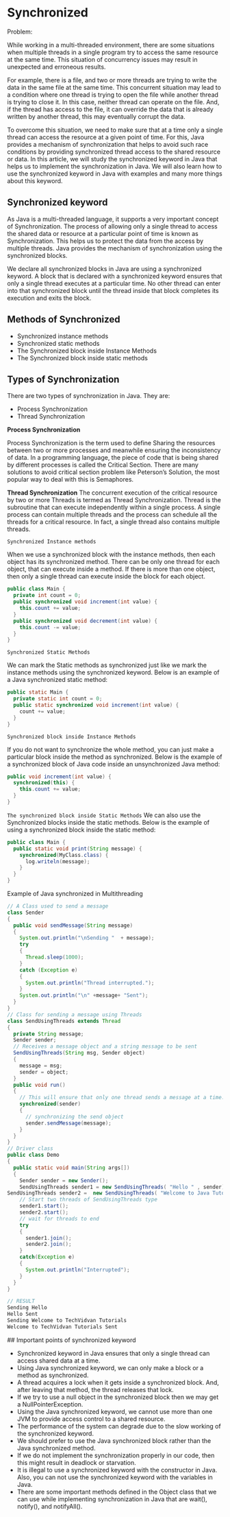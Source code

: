# Synchronized

Problem:

While working in a multi-threaded environment, there are some situations when multiple threads in a single program try to access the same resource at the same time. This situation of concurrency issues may result in unexpected and erroneous results.

For example, there is a file, and two or more threads are trying to write the data in the same file at the same time. This concurrent situation may lead to a condition where one thread is trying to open the file while another thread is trying to close it. In this case, neither thread can operate on the file. And, if the thread has access to the file, it can override the data that is already written by another thread, this may eventually corrupt the data.

To overcome this situation, we need to make sure that at a time only a single thread can access the resource at a given point of time. For this, Java provides a mechanism of synchronization that helps to avoid such race conditions by providing synchronized thread access to the shared resource or data. In this article, we will study the synchronized keyword in Java that helps us to implement the synchronization in Java. We will also learn how to use the synchronized keyword in Java with examples and many more things about this keyword.

## Synchronized keyword
As Java is a multi-threaded language, it supports a very important concept of Synchronization. The process of allowing only a single thread to access the shared data or resource at a particular point of time is known as Synchronization. This helps us to protect the data from the access by multiple threads. Java provides the mechanism of synchronization using the synchronized blocks.

We declare all synchronized blocks in Java are using a synchronized keyword. A block that is declared with a synchronized keyword ensures that only a single thread executes at a particular time. No other thread can enter into that synchronized block until the thread inside that block completes its execution and exits the block.

## Methods of Synchronized

- Synchronized instance methods
- Synchronized  static methods
- The Synchronized block inside Instance Methods
- The Synchronized block inside static methods

## Types of Synchronization

There are two types of synchronization in Java. They are:

- Process Synchronization
- Thread Synchronization

**Process Synchronization**

Process Synchronization is the term used to define Sharing the resources between two or more processes and meanwhile ensuring the inconsistency of data. In a programming language, the piece of code that is being shared by different processes is called the Critical Section. There are many solutions to avoid critical section problem like Peterson’s Solution, the most popular way to deal with this is Semaphores.

**Thread Synchronization**
The concurrent execution of the critical resource by two or more Threads is termed as Thread Synchronization. Thread is the subroutine that can execute independently within a single process. A single process can contain multiple threads and the process can schedule all the threads for a critical resource. In fact, a single thread also contains multiple threads.

```Synchronized Instance methods```

When we use a synchronized block with the instance methods, then each object has its synchronized method. There can be only one thread for each object, that can execute inside a method. If there is more than one object, then only a single thread can execute inside the block for each object.

```java
public class Main {
  private int count = 0;
  public synchronized void increment(int value) {
    this.count += value;
  }
  public synchronized void decrement(int value) {
    this.count -= value;
  }
}
```

```Synchronized Static Methods```

We can mark the Static methods as synchronized just like we mark the instance methods using the synchronized keyword. Below is an example of a Java synchronized static method:

```java
public static Main {
  private static int count = 0;
  public static synchronized void increment(int value) {
    count += value;
  }
}
```

```Synchronized block inside Instance Methods```

If you do not want to synchronize the whole method, you can just make a particular block inside the method as synchronized. Below is the example of a synchronized block of Java code inside an unsynchronized Java method:

```java
public void increment(int value) {
  synchronized(this) {
    this.count += value;
  }
}
```

```The synchronized block inside Static Methods```
We can also use the Synchronized blocks inside the static methods. Below is the example of using a synchronized block inside the static method:

```java
public class Main {
  public static void print(String message) {
    synchronized(MyClass.class) {
      log.writeln(message);
    }
  }
}
```


Example of Java synchronized in Multithreading

```java
// A Class used to send a message 
class Sender 
{ 
  public void sendMessage(String message)
  { 
    System.out.println("\nSending "  + message);
    try
    { 
      Thread.sleep(1000); 
    } 
    catch (Exception e) 
    { 
      System.out.println("Thread interrupted."); 
    } 
    System.out.println("\n" +message+ "Sent");
  }
} 
// Class for sending a message using Threads 
class SendUsingThreads extends Thread 
{ 
  private String message; 
  Sender sender; 
  // Receives a message object and a string message to be sent 
  SendUsingThreads(String msg, Sender object)
  { 
    message = msg;
    sender = object; 
  } 
  public void run() 
  { 
    // This will ensure that only one thread sends a message at a time. 
    synchronized(sender) 
    { 
      // synchronizing the send object 
      sender.sendMessage(message);
    } 
  } 
} 
// Driver class 
public class Demo
{ 
  public static void main(String args[]) 
  { 
    Sender sender = new Sender(); 
    SendUsingThreads sender1 = new SendUsingThreads( "Hello " , sender);
SendUsingThreads sender2 =  new SendUsingThreads( "Welcome to Java Tutorials ", sender);
    // Start two threads of SendUsingThreads type 
    sender1.start(); 
    sender2.start(); 
    // wait for threads to end 
    try
    { 
      sender1.join(); 
      sender2.join(); 
    } 
    catch(Exception e) 
    { 
      System.out.println("Interrupted"); 
    } 
  } 
} 

// RESULT
Sending Hello
Hello Sent
Sending Welcome to TechVidvan Tutorials
Welcome to TechVidvan Tutorials Sent
```

## Important points of synchronized keyword
- Synchronized keyword in Java ensures that only a single thread can access shared data at a time.
- Using Java synchronized keyword, we can only make a block or a method as synchronized.
- A thread acquires a lock when it gets inside a synchronized block. And, after leaving that method, the thread releases that lock.
- If we try to use a null object in the synchronized block then we may get a NullPointerException.
- Using the Java synchronized keyword, we cannot use more than one JVM to provide access control to a shared resource.
- The performance of the system can degrade due to the slow working of the synchronized keyword.
- We should prefer to use the Java synchronized block rather than the Java synchronized method.
- If we do not implement the synchronization properly in our code, then this might result in deadlock or starvation.
- It is illegal to use a synchronized keyword with the constructor in Java. Also, you can not use the synchronized keyword with the variables in Java.
- There are some important methods defined in the Object class that we can use while implementing synchronization in Java that are wait(), notify(), and notifyAll().

